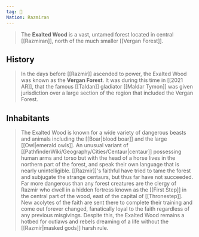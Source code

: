 ```yaml
---
tag: 🌲
Nation: Razmiran
---
```

> The **Exalted Wood** is a vast, untamed forest located in central [[Razmiran]], north of the much smaller [[Vergan Forest]].


## History

> In the days before [[Razmir]] ascended to power, the Exalted Wood was known as the **Vergan Forest**. It was during this time in [[2021 AR]], that the famous [[Taldan]] gladiator [[Maldar Tymon]] was given jurisdiction over a large section of the region that included the Vergan Forest.


## Inhabitants

> The Exalted Wood is known for a wide variety of dangerous beasts and animals including the [[Boar|blood boar]] and the large [[Owl|emerald owls]]. An unusual variant of [[PathfinderWiki/Geography/Cities/Centaur|centaur]] possessing human arms and torso but with the head of a horse lives in the northern part of the forest, and speak their own language that is nearly unintelligible. [[Razmir]]'s faithful have tried to tame the forest and subjugate the strange centaurs, but thus far have not succeeded.
> Far more dangerous than any forest creatures are the clergy of Razmir who dwell in a hidden fortress known as the [[First Step]] in the central part of the wood, east of the capital of [[Thronestep]]. New acolytes of the faith are sent there to complete their training and come out forever changed, fanatically loyal to the faith regardless of any previous misgivings.
> Despite this, the Exalted Wood remains a hotbed for outlaws and rebels dreaming of a life without the [[Razmir|masked gods]] harsh rule.








